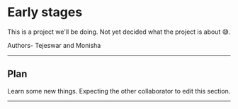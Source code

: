 # Early stages

This is a project we'll be doing.
Not yet decided what the project is about 😅.

Authors- Tejeswar and Monisha

---

## Plan

Learn some new things.
Expecting the other collaborator to edit this section.

---
